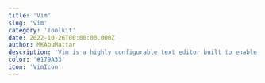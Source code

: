 ```yaml
---
title: 'Vim'
slug: 'vim'
category: 'Toolkit'
date: 2022-10-26T00:00:00.000Z
author: MKAbuMattar
description: 'Vim is a highly configurable text editor built to enable efficient text editing. It is an improved version of the vi editor distributed with most UNIX systems.'
color: '#179A33'
icon: 'VimIcon'
---
```

